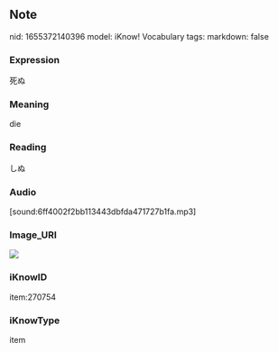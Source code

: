 ## Note
nid: 1655372140396
model: iKnow! Vocabulary
tags: 
markdown: false

### Expression
死ぬ

### Meaning
die

### Reading
しぬ

### Audio
[sound:6ff4002f2bb113443dbfda471727b1fa.mp3]

### Image_URI
<img src="02b2b2d7d15f087c36c152deb5156a01.jpg">

### iKnowID
item:270754

### iKnowType
item
